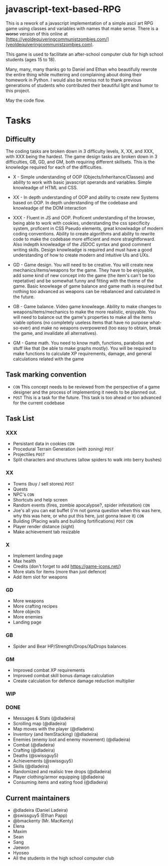 # javascript-text-based-RPG
This is a rework of a javascript implementation of a simple ascii art RPG game using classes and variables with names that make sense. There is a <strike>worse</strike> version of this online at [https://yeoldequiveringcommunistzombies.com/](yeoldequiveringcommunistzombies.com).

This game is used to facilitate an after-school computer club for high school students (ages 15 to 18). 

Many, many, many thanks go to Daniel and Ethan who beautifully rewrote the entire thing while muttering and complaining about doing their homework in Python. 
I would also be remiss not to thank previous generations of students who contributed their beautiful light and humor to this project. 

May the code flow. 

# Tasks

## Difficulty
The coding tasks are broken down in 3 difficulty levels, X, XX, and XXX, with XXX being the hardest. The game design tasks are broken down in 3 difficulties, GB, GD, and GM, both requiring different skillsets. This is the knowledge required for each of the difficulties.

- X - Simple understanding of OOP (Objects/Inheritance/Classes) and ability to work with basic javascript operands and variables. Simple knowleadge of HTML and CSS.

- XX - In depth understanding of OOP and ability to create new Systems based on OOP. In depth understanding of the codebase and knowleadge of the DOM interaction

- XXX - Fluent in JS and OOP. Proficent understanding of the browser, being able to work with cookies, understanding the css specificity system, proficent in CSS Pseudo elements, great knowleadge of modern coding conventions. Ability to create algorithms and ability to rewrite code to make the codebase more efficient and more straightforward. Also indepth knowleadge of the JSDOC syntax and good comment writing skills. Design knowleadge is required and must have a good understanding of how to create modern and intuitive UIs and UXs.

- GD - Game design. You will need to be creative. You will create new mechanics/items/weapons for the game. They have to be enjoyable, add some kind of new concept into the game (the item's can't be too repetative) and be somewhat funny and fitting with the theme of the game. Basic knowleage of game balance and game math is required but nothing too advanced as weapons can be rebalanced and calculated in the future. 

- GB - Game balance. Video game knowleage. Ability to make changes to weapons/items/mechanics to make the more realistic, enjoyable. You will need to balance out the game's properties to make all the items viable options (no completely useless items that have no purpose what-so-ever) and make no weapons overpowered (too easy to obtain, break the game, and invalidate all alternatives).

- GM - Game math. You need to know math, functions, parabolas and stuff like that (be able to make graphs mostly). You will be required to make functions to calculate XP requirements, damage, and general calculations related with the game

## Task marking convention

- `CON` This concept needs to be reviewed from the perspective of a game designer and the process of implementing it needs to be planned out.
- `POST` This is a task for the future. This task is too ahead or too advanced for the current codebase

## Task List

### XXX
* Persistant data in cookies `CON`
* Procedural Terrain Generation (with zoning) `POST`
* Projectiles `POST`
* Split characters and structures (allow spiders to walk into berry bushes)

### XX
* Towns (buy / sell stores) `POST`
* Quests
* NPC's `CON`
* Shortcuts and help screen
* Random events (fires, zombie apocalypse?, spider infestation) `CON`
* Joe's all you can eat buffet (i'm not gonna question when this was here, why this was here, or who put this here, just gonna leave it) `CON`
* Building (Placing walls and building fortifications) `POST` `CON`
* Player render distance (sight)
* Make achievement tab resizable

### X
* Implement landing page
* Max health
* Credits (don't forget to add https://game-icons.net/)
* More stats for items (more than just defence)
* Add item slot for weapons

### GD
* More weapons
* More crafting recipes
* More objects
* More enemies
* Landing page

### GB
* Spider and Bear HP/Strength/Drops/XpDrops balances

### GM
* Improved combat XP requirements
* Improved combat skill bonus damage calculation
* Create calculation for defence damage reduction multiplier

### WIP

### DONE

* Messages & Stats (@dladeira)
* Scrolling map (@dladeira)
* Map moves with the player (@dladeira)
* Inventory (and ItemStacking) (@dladeira)
* Enemies (enemy loot and enemy movement) (@dladeira)
* Combat (@dladeira)
* Crafting (@dladeira)
* Deaths (@swissguy5)
* Achievements (@swissguy5)
* Skills (@dladeira)
* Randomized and realisic tree drops (@dladeira)
* Player clothing/armor equipping (@dladeira)
* Consuming items and eating food (@dladeira)

## Current maintainers

- @dladeira (Daniel Ladeira)
- @swissguy5 (Ethan Papp)
- @bmackenty (Mr. MacKenty)
- Elena
- Maxim
- Sean
- Sang
- Jaewon
- Hyoseo
- All the students in the high school computer club
